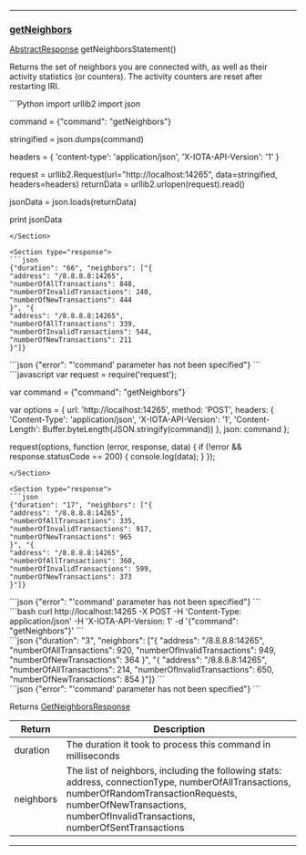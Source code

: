 
---
### [getNeighbors](https://github.com/iotaledger/iri/blob/dev/src/main/java/com/iota/iri/service/API.java#L708)
 [AbstractResponse](/javadoc/com/iota/iri/service/dto/abstractresponse/) getNeighborsStatement()

Returns the set of neighbors you are connected with, as well as their activity statistics (or counters). 
 The activity counters are reset after restarting IRI.

<Tabs> 

<Tab language="Python">

<Section type="request">
```Python
import urllib2
import json

command = {"command": "getNeighbors"}

stringified = json.dumps(command)

headers = {
    'content-type': 'application/json',
    'X-IOTA-API-Version': '1'
}

request = urllib2.Request(url="http://localhost:14265", data=stringified, headers=headers)
returnData = urllib2.urlopen(request).read()

jsonData = json.loads(returnData)

print jsonData
```
</Section>

<Section type="response">
```json
{"duration": "66", "neighbors": ["{ 
"address": "/8.8.8.8:14265", 
"numberOfAllTransactions": 848, 
"numberOfInvalidTransactions": 240, 
"numberOfNewTransactions": 444 
}", "{ 
"address": "/8.8.8.8:14265", 
"numberOfAllTransactions": 339, 
"numberOfInvalidTransactions": 544, 
"numberOfNewTransactions": 211 
}"]}
```
</Section>

<Section type="error">
```json
{"error": "'command' parameter has not been specified"}
```
</Section>

<Tab language="NodeJS">

<Section type="request">
```javascript
var request = require('request');

var command = {"command": "getNeighbors"}

var options = {
  url: 'http://localhost:14265',
  method: 'POST',
  headers: {
    'Content-Type': 'application/json',
		'X-IOTA-API-Version': '1',
    'Content-Length': Buffer.byteLength(JSON.stringify(command))
  },
  json: command
};

request(options, function (error, response, data) {
  if (!error && response.statusCode == 200) {
    console.log(data);
  }
});
```
</Section>

<Section type="response">
```json
{"duration": "17", "neighbors": ["{ 
"address": "/8.8.8.8:14265", 
"numberOfAllTransactions": 335, 
"numberOfInvalidTransactions": 917, 
"numberOfNewTransactions": 965 
}", "{ 
"address": "/8.8.8.8:14265", 
"numberOfAllTransactions": 360, 
"numberOfInvalidTransactions": 599, 
"numberOfNewTransactions": 373 
}"]}
```
</Section>

<Section type="error">
```json
{"error": "'command' parameter has not been specified"}
```
</Section>

<Tab language="cURL">

<Section type="request">
```bash
curl http://localhost:14265 
-X POST 
-H 'Content-Type: application/json' 
-H 'X-IOTA-API-Version: 1' 
-d '{"command": "getNeighbors"}'
```
</Section>

<Section type="response">
```json
{"duration": "3", "neighbors": ["{ 
"address": "/8.8.8.8:14265", 
"numberOfAllTransactions": 920, 
"numberOfInvalidTransactions": 949, 
"numberOfNewTransactions": 364 
}", "{ 
"address": "/8.8.8.8:14265", 
"numberOfAllTransactions": 214, 
"numberOfInvalidTransactions": 650, 
"numberOfNewTransactions": 854 
}"]}
```
</Section>

<Section type="error">
```json
{"error": "'command' parameter has not been specified"}
```
</Section>
</Tabs<





***

Returns [GetNeighborsResponse](/javadoc/com/iota/iri/service/dto/getneighborsresponse/)

|Return | Description |
|--|--|
| duration | The duration it took to process this command in milliseconds |
| neighbors | The list of neighbors, including the following stats: address, connectionType, numberOfAllTransactions, numberOfRandomTransactionRequests, numberOfNewTransactions, numberOfInvalidTransactions, numberOfSentTransactions |
***
